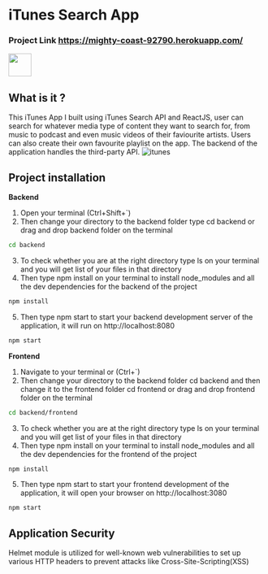   # iTunes Search App  
  ### Project Link https://mighty-coast-92790.herokuapp.com/
 <div>
  <img src="https://www.seekpng.com/png/detail/158-1589764_download-svg-download-png-hand-wave-emoji.png" width="45" height="45" />
</div>

## What is it ?
This iTunes App I built using iTunes Search API and ReactJS, user can search for whatever media type of content they want to search for,
from music to podcast and even music videos of their faviourite artists. Users can also create their own favourite playlist on the app.
The backend of the application handles the third-party API.
![itunes](https://user-images.githubusercontent.com/70260072/200777229-cde45362-5dc8-439d-8d2a-812ca19e0332.png)

## Project installation
**Backend**
1. Open your terminal (Ctrl+Shift+`) 
2. Then change your directory to the backend folder type cd backend or drag and drop backend folder on the terminal
```bash
cd backend
```
3. To check whether you are at the right directory type ls on your terminal and you will get list of your files in that directory
4. Then type npm install on your terminal to install node_modules and all the dev dependencies for the backend of the project
```bash
npm install
```
5. Then type npm start to start your backend development server of the application, it will run on http://localhost:8080
```bash
npm start
```

**Frontend**
1. Navigate to your terminal or (Ctrl+`)
2. Then change your directory to the backend folder cd backend and then change it to the frontend folder cd frontend or drag and drop frontend folder on the terminal
```bash
cd backend/frontend
```
3. To check whether you are at the right directory type ls on your terminal and you will get list of your files in that directory
4. Then type npm install on your terminal to install node_modules and all the dev dependencies for the frontend of the project
```bash
npm install
```
5. Then type npm start to start your frontend development of the application, it will open your browser on http://localhost:3080
```bash
npm start
```
## Application Security
Helmet module is utilized for well-known web vulnerabilities to set up various HTTP headers to prevent attacks like Cross-Site-Scripting(XSS)


